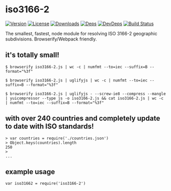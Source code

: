 # iso3166-2
[![Version][npm-version-image]][npm-version-url] [![License][npm-license-image]][npm-license-url] [![Downloads][npm-downloads-image]][npm-downloads-url] [![Deps][npm-deps-image]][npm-deps-url] [![DevDeps][npm-devdeps-image]][npm-devdeps-url] [![Build Status][drone-build-image]][drone-build-url]

The smallest, fastest, node module for resolving ISO 3166-2 geographic subdivisions. Browserify/Webpack friendly.

## it's totally small!
```
$ browserify iso3166-2.js | wc -c | numfmt --to=iec --suffix=B --format="%3f"

$ browserify iso3166-2.js | uglifyjs | wc -c | numfmt --to=iec --suffix=B --format="%3f"

$ browserify iso3166-2.js | uglifyjs - --screw-ie8 --compress --mangle | yuicompressor --type js -o iso3166-2.js && cat iso3166-2.js | wc -c | numfmt --to=iec --suffix=B --format="%3f"

```
## with over 240 countries and completely update to date with ISO standards!
```
> var countries = require('./countries.json')
> Object.keys(countries).length
250
>
...
```

## example usage
```
var iso31662 = require('iso3166-2')
```

[npm-version-url]: https://www.npmjs.com/package/iso3166-2
[npm-version-image]: https://img.shields.io/npm/v/iso3166-2.svg
[npm-license-url]: https://github.com/moimikey/iso3166-2/blob/master/LICENSE
[npm-license-image]: https://img.shields.io/npm/l/iso3166-2.svg
[npm-downloads-url]: https://www.npmjs.com/package/iso3166-2
[npm-downloads-image]: https://img.shields.io/npm/dm/iso3166-2.svg
[npm-deps-url]: https://david-dm.org/moimikey/iso3166-2
[npm-deps-image]: https://img.shields.io/david/moimikey/iso3166-2.svg
[npm-devdeps-url]: https://david-dm.org/moimikey/iso3166-2
[npm-devdeps-image]: https://img.shields.io/david/dev/moimikey/iso3166-2.svg
[drone-build-image]: https://drone.io/github.com/moimikey/iso3166-2/status.png
[drone-build-url]: https://drone.io/github.com/moimikey/iso3166-2/latest
